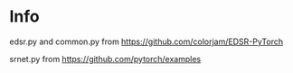 # Info

edsr.py and common.py from https://github.com/colorjam/EDSR-PyTorch

srnet.py from https://github.com/pytorch/examples

